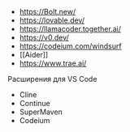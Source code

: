 - https://Bolt.new/
- https://lovable.dev/
- https://llamacoder.together.ai/
- https://v0.dev/
- https://codeium.com/windsurf
- [[Aider]]
- https://www.trae.ai/



Расширения для VS Code

- Cline
- Continue
- SuperMaven
- Codeium
